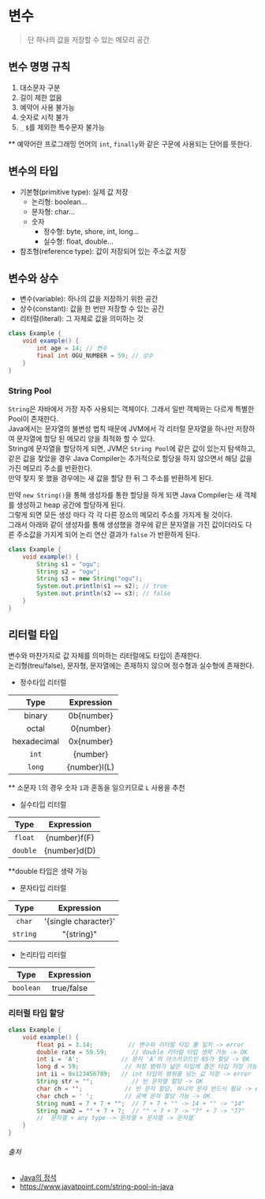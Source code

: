 # 변수

> 단 하나의 값을 저장할 수 있는 메모리 공간

## 변수 명명 규칙

1. 대소문자 구분
2. 길이 제한 없음
3. 예약어 사용 불가능
4. 숫자로 시작 불가
5. `_` `$`를 제외한 특수문자 불가능

** 예약어란 프로그래밍 언어의 `int`, `finally`와 같은 구문에 사용되는 단어를 뜻한다.

## 변수의 타입

- 기본형(primitive type): 실제 값 저장
    - 논리형: boolean...
    - 문자형: char...
    - 숫자
        - 정수형: byte, shore, int, long...
        - 실수형: float, double...
- 참조형(reference type): 값이 저장되어 있는 주소값 저장

## 변수와 상수

- 변수(variable): 하나의 값을 저장하기 위한 공간
- 상수(constant): 값을 한 번만 저장할 수 있는 공간
- 리터럴(literal): 그 자체로 값을 의미하는 것

```java
class Example {
    void example() {
        int age = 14; // 변수
        final int OGU_NUMBER = 59; // 상수
    }
}
```

### String Pool

`String`은 자바에서 가장 자주 사용되는 객체이다. 그래서 일반 객체와는 다르게 특별한 Pool이 존재한다.  
Java에서는 문자열의 불변성 법칙 때문에 JVM에서 각 리터럴 문자열을 하나만 저장하여 문자열에 할당 된 메모리 양을 최적화 할 수 있다.  
String에 문자열을 할당하게 되면, JVM은 `String Pool`에 같은 값이 있는지 탐색하고,  
같은 값을 찾았을 경우 Java Compiler는 추가적으로 할당을 하지 않으면서 해당 값을 가진 메모리 주소를 반환한다.  
만약 찾지 못 했을 경우에는 새 값을 할당 한 뒤 그 주소를 반환하게 된다.

만약 `new String()`을 통해 생성자를 통한 할당을 하게 되면 Java Compiler는 새 객체를 생성하고 heap 공간에 할당하게 된다.  
그렇게 되면 모든 생성 마다 각 각 다른 장소의 메모리 주소를 가지게 될 것이다.  
그래서 아래와 같이 생성자를 통해 생성했을 경우에 같은 문자열을 가진 값이더라도 다른 주소값을 가지게 되어 논리 연산 결과가 `false` 가 반환하게 된다.

```java
class Example {
    void example() {
        String s1 = "ogu";
        String s2 = "ogu";
        String s3 = new String("ogu");
        System.out.println(s1 == s2); // true
        System.out.println(s2 == s3); // false
    }
}
```

## 리터럴 타입

변수와 마찬가지로 값 자체를 의미하는 리터럴에도 타입이 존재한다.  
논리형(treu/false), 문자형, 문자열에는 존재하지 않으며 정수형과 실수형에 존재한다.

- 정수타입 리터럴

|     Type      |  Expression  |
|:-------------:|:------------:|
|    binary     |  0b{number}  |
|     octal     |  0{number}   |
|  hexadecimal  |  0x{number}  |
|     `int`     |   {number}   |
|    `long`     | {number}l(L) |

** 소문자 `l`의 경우 숫자 `1`과 혼동을 일으키므로 `L` 사용을 추천

- 실수타입 리터럴

|     Type     |  Expression  |
|:------------:|:------------:|
|   `float`    | {number}f(F) |
|   `double`   | {number}d(D) |

**double 타입은 생략 가능

- 문자타입 리터럴

|   Type   |      Expression      |
|:--------:|:--------------------:|
|  `char`  | '{single character}' |
| `string` |      "{string}"      |

- 논리타입 리터럴

|   Type    | Expression |
|:---------:|:----------:|
| `boolean` | true/false |

### 리터럴 타입 할당

```java
class Example {
    void example() {
        float pi = 3.14;          // 변수와 리터럴 타입 불 일치 -> error
        double rate = 59.59;       // double 리터럴 타입 생략 가능 -> OK
        int i = 'A';            // 문자 'A'의 아스키코드인 65가 할당 -> OK
        long d = 59;             // 저장 범위가 넓은 타입에 좁은 타입 저장 가능 -> OK
        int ii = 0x123456789;   // int 타입의 범위를 넘는 값 저장 -> error
        String str = "";           // 빈 문자열 할당 -> OK
        char ch = '';            // 빈 문자 할당, 하나의 문자 반드시 필요 -> error
        char chch = ' ';         // 공백 문자 할당 가능 -> OK
        String num1 = 7 + 7 + "";  // 7 + 7 + "" -> 14 + "" -> "14"
        String num2 = "" + 7 + 7;  // "" + 7 + 7 -> "7" + 7 -> "77"
        // `문자열 + any type -> 문자열 + 문자열 -> 문자열`
    }
}
```

###### 출처

- [Java의 정석](https://www.aladin.co.kr/shop/wproduct.aspx?ItemId=76083001)
- https://www.javatpoint.com/string-pool-in-java
